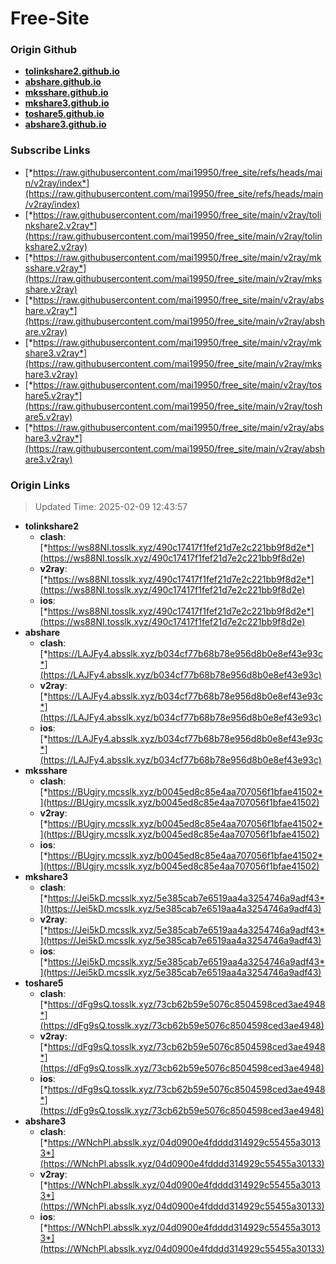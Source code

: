 # Free-Site

### Origin Github

- [**tolinkshare2.github.io**](https://github.com/tolinkshare2/tolinkshare2.github.io)
- [**abshare.github.io**](https://github.com/abshare/abshare.github.io)
- [**mksshare.github.io**](https://github.com/mksshare/mksshare.github.io)
- [**mkshare3.github.io**](https://github.com/mkshare3/mkshare3.github.io)
- [**toshare5.github.io**](https://github.com/toshare5/toshare5.github.io)
- [**abshare3.github.io**](https://github.com/abshare3/abshare3.github.io)

### Subscribe Links

- [*https://raw.githubusercontent.com/mai19950/free_site/refs/heads/main/v2ray/index*](https://raw.githubusercontent.com/mai19950/free_site/refs/heads/main/v2ray/index)
- [*https://raw.githubusercontent.com/mai19950/free_site/main/v2ray/tolinkshare2.v2ray*](https://raw.githubusercontent.com/mai19950/free_site/main/v2ray/tolinkshare2.v2ray)
- [*https://raw.githubusercontent.com/mai19950/free_site/main/v2ray/mksshare.v2ray*](https://raw.githubusercontent.com/mai19950/free_site/main/v2ray/mksshare.v2ray)
- [*https://raw.githubusercontent.com/mai19950/free_site/main/v2ray/abshare.v2ray*](https://raw.githubusercontent.com/mai19950/free_site/main/v2ray/abshare.v2ray)
- [*https://raw.githubusercontent.com/mai19950/free_site/main/v2ray/mkshare3.v2ray*](https://raw.githubusercontent.com/mai19950/free_site/main/v2ray/mkshare3.v2ray)
- [*https://raw.githubusercontent.com/mai19950/free_site/main/v2ray/toshare5.v2ray*](https://raw.githubusercontent.com/mai19950/free_site/main/v2ray/toshare5.v2ray)
- [*https://raw.githubusercontent.com/mai19950/free_site/main/v2ray/abshare3.v2ray*](https://raw.githubusercontent.com/mai19950/free_site/main/v2ray/abshare3.v2ray)

### Origin Links

> Updated Time: 2025-02-09 12:43:57

- **tolinkshare2**
  - **clash**: [*https://ws88NI.tosslk.xyz/490c17417f1fef21d7e2c221bb9f8d2e*](https://ws88NI.tosslk.xyz/490c17417f1fef21d7e2c221bb9f8d2e)
  - **v2ray**: [*https://ws88NI.tosslk.xyz/490c17417f1fef21d7e2c221bb9f8d2e*](https://ws88NI.tosslk.xyz/490c17417f1fef21d7e2c221bb9f8d2e)
  - **ios**: [*https://ws88NI.tosslk.xyz/490c17417f1fef21d7e2c221bb9f8d2e*](https://ws88NI.tosslk.xyz/490c17417f1fef21d7e2c221bb9f8d2e)
- **abshare**
  - **clash**: [*https://LAJFy4.absslk.xyz/b034cf77b68b78e956d8b0e8ef43e93c*](https://LAJFy4.absslk.xyz/b034cf77b68b78e956d8b0e8ef43e93c)
  - **v2ray**: [*https://LAJFy4.absslk.xyz/b034cf77b68b78e956d8b0e8ef43e93c*](https://LAJFy4.absslk.xyz/b034cf77b68b78e956d8b0e8ef43e93c)
  - **ios**: [*https://LAJFy4.absslk.xyz/b034cf77b68b78e956d8b0e8ef43e93c*](https://LAJFy4.absslk.xyz/b034cf77b68b78e956d8b0e8ef43e93c)
- **mksshare**
  - **clash**: [*https://BUgjry.mcsslk.xyz/b0045ed8c85e4aa707056f1bfae41502*](https://BUgjry.mcsslk.xyz/b0045ed8c85e4aa707056f1bfae41502)
  - **v2ray**: [*https://BUgjry.mcsslk.xyz/b0045ed8c85e4aa707056f1bfae41502*](https://BUgjry.mcsslk.xyz/b0045ed8c85e4aa707056f1bfae41502)
  - **ios**: [*https://BUgjry.mcsslk.xyz/b0045ed8c85e4aa707056f1bfae41502*](https://BUgjry.mcsslk.xyz/b0045ed8c85e4aa707056f1bfae41502)
- **mkshare3**
  - **clash**: [*https://Jei5kD.mcsslk.xyz/5e385cab7e6519aa4a3254746a9adf43*](https://Jei5kD.mcsslk.xyz/5e385cab7e6519aa4a3254746a9adf43)
  - **v2ray**: [*https://Jei5kD.mcsslk.xyz/5e385cab7e6519aa4a3254746a9adf43*](https://Jei5kD.mcsslk.xyz/5e385cab7e6519aa4a3254746a9adf43)
  - **ios**: [*https://Jei5kD.mcsslk.xyz/5e385cab7e6519aa4a3254746a9adf43*](https://Jei5kD.mcsslk.xyz/5e385cab7e6519aa4a3254746a9adf43)
- **toshare5**
  - **clash**: [*https://dFg9sQ.tosslk.xyz/73cb62b59e5076c8504598ced3ae4948*](https://dFg9sQ.tosslk.xyz/73cb62b59e5076c8504598ced3ae4948)
  - **v2ray**: [*https://dFg9sQ.tosslk.xyz/73cb62b59e5076c8504598ced3ae4948*](https://dFg9sQ.tosslk.xyz/73cb62b59e5076c8504598ced3ae4948)
  - **ios**: [*https://dFg9sQ.tosslk.xyz/73cb62b59e5076c8504598ced3ae4948*](https://dFg9sQ.tosslk.xyz/73cb62b59e5076c8504598ced3ae4948)
- **abshare3**
  - **clash**: [*https://WNchPl.absslk.xyz/04d0900e4fdddd314929c55455a30133*](https://WNchPl.absslk.xyz/04d0900e4fdddd314929c55455a30133)
  - **v2ray**: [*https://WNchPl.absslk.xyz/04d0900e4fdddd314929c55455a30133*](https://WNchPl.absslk.xyz/04d0900e4fdddd314929c55455a30133)
  - **ios**: [*https://WNchPl.absslk.xyz/04d0900e4fdddd314929c55455a30133*](https://WNchPl.absslk.xyz/04d0900e4fdddd314929c55455a30133)
